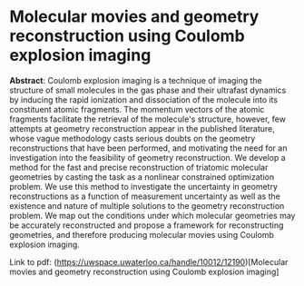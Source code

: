 # Molecular movies and geometry reconstruction using Coulomb explosion imaging
**Abstract**: Coulomb explosion imaging is a technique of imaging the structure of small molecules in the gas phase and their ultrafast dynamics by inducing the rapid ionization and dissociation of the molecule into its constituent atomic fragments. The momentum vectors of the atomic fragments facilitate the retrieval of the molecule's structure, however, few attempts at geometry reconstruction appear in the published literature, whose vague methodology casts serious doubts on the geometry reconstructions that have been performed, and motivating the need for an investigation into the feasibility of geometry reconstruction. We develop a method for the fast and precise reconstruction of triatomic molecular geometries by casting the task as a nonlinear constrained optimization problem. We use this method to investigate the uncertainty in geometry reconstructions as a function of measurement uncertainty as well as the existence and nature of multiple solutions to the geometry reconstruction problem. We map out the conditions under which molecular geometries may be accurately reconstructed and propose a framework for reconstructing geometries, and therefore producing molecular movies using Coulomb explosion imaging.

Link to pdf: (https://uwspace.uwaterloo.ca/handle/10012/12190)[Molecular movies and geometry reconstruction using Coulomb explosion imaging]
